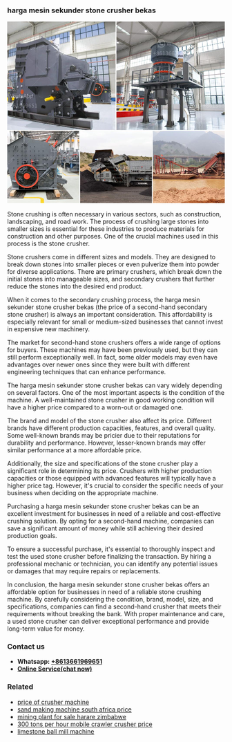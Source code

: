 <h3>harga mesin sekunder stone crusher bekas</h3><img src='1708497647.jpg' alt=''><p>Stone crushing is often necessary in various sectors, such as construction, landscaping, and road work. The process of crushing large stones into smaller sizes is essential for these industries to produce materials for construction and other purposes. One of the crucial machines used in this process is the stone crusher.</p><p>Stone crushers come in different sizes and models. They are designed to break down stones into smaller pieces or even pulverize them into powder for diverse applications. There are primary crushers, which break down the initial stones into manageable sizes, and secondary crushers that further reduce the stones into the desired end product.</p><p>When it comes to the secondary crushing process, the harga mesin sekunder stone crusher bekas (the price of a second-hand secondary stone crusher) is always an important consideration. This affordability is especially relevant for small or medium-sized businesses that cannot invest in expensive new machinery.</p><p>The market for second-hand stone crushers offers a wide range of options for buyers. These machines may have been previously used, but they can still perform exceptionally well. In fact, some older models may even have advantages over newer ones since they were built with different engineering techniques that can enhance performance.</p><p>The harga mesin sekunder stone crusher bekas can vary widely depending on several factors. One of the most important aspects is the condition of the machine. A well-maintained stone crusher in good working condition will have a higher price compared to a worn-out or damaged one.</p><p>The brand and model of the stone crusher also affect its price. Different brands have different production capacities, features, and overall quality. Some well-known brands may be pricier due to their reputations for durability and performance. However, lesser-known brands may offer similar performance at a more affordable price.</p><p>Additionally, the size and specifications of the stone crusher play a significant role in determining its price. Crushers with higher production capacities or those equipped with advanced features will typically have a higher price tag. However, it's crucial to consider the specific needs of your business when deciding on the appropriate machine.</p><p>Purchasing a harga mesin sekunder stone crusher bekas can be an excellent investment for businesses in need of a reliable and cost-effective crushing solution. By opting for a second-hand machine, companies can save a significant amount of money while still achieving their desired production goals.</p><p>To ensure a successful purchase, it's essential to thoroughly inspect and test the used stone crusher before finalizing the transaction. By hiring a professional mechanic or technician, you can identify any potential issues or damages that may require repairs or replacements.</p><p>In conclusion, the harga mesin sekunder stone crusher bekas offers an affordable option for businesses in need of a reliable stone crushing machine. By carefully considering the condition, brand, model, size, and specifications, companies can find a second-hand crusher that meets their requirements without breaking the bank. With proper maintenance and care, a used stone crusher can deliver exceptional performance and provide long-term value for money.</p><h3>Contact us</h3><ul><li><strong>Whatsapp:&nbsp;<a href="https://wa.me/8613661969651">+8613661969651</a></strong></li><li><a href="https://swt.shibang-china.com/?git&amp;zhl&amp;harga mesin sekunder stone crusher bekas"><strong>Online Service(chat now)</strong></a></li></ul><h3>Related</h3><ul><li><a href='price of crusher machine.md'>price of crusher machine</a></li><li><a href='sand making machine south africa price.md'>sand making machine south africa price</a></li><li><a href='mining plant for sale harare zimbabwe.md'>mining plant for sale harare zimbabwe</a></li><li><a href='300 tons per hour mobile crawler crusher price.md'>300 tons per hour mobile crawler crusher price</a></li><li><a href='limestone ball mill machine.md'>limestone ball mill machine</a></li></ul>